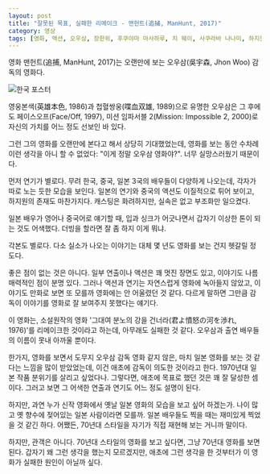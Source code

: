 ```yaml
---
layout: post
title: "잘못된 목표, 실패한 리메이크 - 맨헌트(追捕, ManHunt, 2017)"
category: 영상
tags: [영화, 액션, 오우삼, 장한위, 후쿠야마 마사하루, 치 웨이, 사쿠라바 나나미, 하지원, 오비하, 쿠니무라 준, 쿠라타 야스아키, 타케나카 나오토, 이케우치 히로유키, 사이토 타쿠미, 오카모토 타오, 요시자와 히사시, 풍경소리]
---
```


영화 맨헌트(追捕, ManHunt, 2017)는
오랜만에 보는 오우삼(吳宇森, Jhon Woo) 감독의 영화다.

![한국 포스터](https://lh3.googleusercontent.com/H3SFpd_SxhncJx7yrHjTzZrNEK7nZR77SSNpfQqfW_NY6RvV7UPb3fQOq9w0avbZLPLm-__w2G_hfA=s480)

영웅본색(英雄本色, 1986)과 첩혈쌍웅(喋血双雄, 1989)으로 유명한 오우삼은
그 후에도 페이스오프(Face/Off, 1997), 미션 임파서블 2(Mission: Impossible 2, 2000)로
자신의 가치를 어느 정도 선보인 바 있다.

그런 그의 영화를 오랜만에 본다고 해서 상당히 기대했었는데,
영화를 보는 동안 수차례 이런 생각을 아니 할 수 없었다:
"이게 정말 오우삼 영화야?".
너무 실망스러웠기 때문이다.

먼저 연기가 별로다.
무려 한국, 중국, 일본 3국의 배우들이 다양하게 나오는데,
각자가 따로 노는 듯한 모습을 보인다.
일본의 연기와 중국의 액션도 이질적으로 튀어 보이고,
하지원의 존재도 마찬가지다.
캐스팅은 화려하지만, 실속은 없고 부조화만 일으켰다.

일본 배우가 영어나 중국어로 얘기할 때,
입과 싱크가 어긋나면서 갑자기 이상한 톤이 되는 것도 어색했다.
더빙을 할라면 잘 좀 하지 이게 뭐냐.

각본도 별로다.
다소 실소가 나오는 이야기는 대체 몇 년도 영화를 보는 건지 헷갈릴 정도다.

좋은 점이 없는 것은 아니다.
일부 연출이나 액션은 꽤 멋진 장면도 있고,
이야기도 나름 매력적인 점이 분명 있다.
그러나 액션과 연기는 자연스럽게 영화에 녹아들지 않았고,
이야기도 만화로 보면 또 모를까 영화에는 안 어울렸던 것 같다.
다르게 말하면 그만큼 감독이 이야기를 영화로 잘 보여주지 못했다는 얘기다.

이 영화는, 소설원작의 영화 '그대여 분노의 강을 건너라(君よ憤怒の河を渉れ, 1976)'를
리메이크한 것이라고 하는데,
아무래도 실패한 것 같다.
오우삼과 출연 배우들의 이름이 못내 아까울 뿐이다.

한가지, 영화를 보면서 도무지 오우삼 감독 영화 같지 않은,
마치 일본 영화를 보는 것 같다는 느낌을 많이 받았었는데,
이건 애초에 감독이 의도한 것이라고 한다.
1970년대 일본 작품 분위기를 살리고 싶었다나.
그렇다면, 애초에 목표로 했던 것은 꽤 잘 달성한 셈이다.
그러고 보면 그 어색한 연출과 연기도 어느 정도 설명이 된다.

하지만, 과연 누가 신작 영화에서 옛날 일본 영화의 모습을 보고 싶어 하겠는가.
나이 많고 옛 향수에 젖어있는 일본 사람이라면 모를까.
일본 배우들도 찍을 때는 재미있게 찍었을 것 같긴 하다.
어쨌든, 70년대 스타일을 자기가 직접 재현해 보는 거니까 말이다.

하지만, 관객은 아니다.
70년대 스타일의 영화를 보고 싶다면, 그냥 70년대 영화를 보면 된다.
갑자기 왜 그런 생각을 했는지 모르겠지만,
애초에 그런 생각을 한 것부터가 이 영화가 실패한 원인이 아닐까 싶다.
